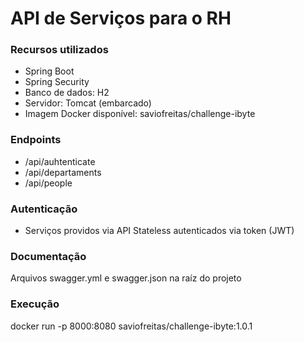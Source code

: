 # API de Serviços para o RH

### Recursos utilizados

* Spring Boot
* Spring Security
* Banco de dados: H2
* Servidor: Tomcat (embarcado)
* Imagem Docker disponível: saviofreitas/challenge-ibyte 

### Endpoints

* /api/auhtenticate
* /api/departaments
* /api/people

### Autenticação

* Serviços providos via API Stateless autenticados via token (JWT)

### Documentação
Arquivos swagger.yml e swagger.json na raíz do projeto

### Execução
docker run -p 8000:8080 saviofreitas/challenge-ibyte:1.0.1
